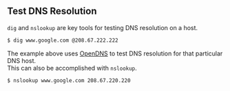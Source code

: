 ## Test DNS Resolution  

`dig` and `nslookup` are key tools for testing DNS resolution on a host.  

```bash
$ dig www.google.com @208.67.222.222
```

The example above uses [OpenDNS](https://use.opendns.com/#mac) to test DNS resolution for that particular DNS host.  
This can also be accomplished with `nslookup`.  

```bash
$ nslookup www.google.com 208.67.220.220
```

